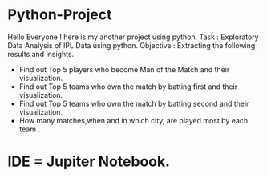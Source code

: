 # Python-Project
Hello Everyone ! here is my another project using python.
Task : Exploratory Data Analysis of IPL Data using python.
Objective : Extracting the following results and insights.
* Find out Top 5 players who become Man of the Match and their visualization.
* Find out Top 5 teams who own the match by batting first and their visualization.
* Find out Top 5 teams who own the match by batting second and their visualization.
* How many matches,when and in which city, are played most by each team .
# IDE = Jupiter Notebook.
